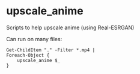# upscale_anime
Scripts to help upscale anime (using Real-ESRGAN)

Can run on many files:
```
Get-ChildItem "." -Filter *.mp4 | 
Foreach-Object {
    upscale_anime $_
}
```
